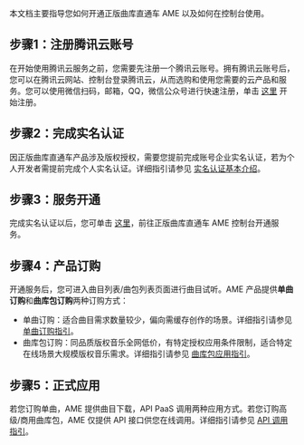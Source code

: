
本文档主要指导您如何开通正版曲库直通车 AME 以及如何在控制台使用。





## 步骤1：注册腾讯云账号

在开始使用腾讯云服务之前，您需要先注册一个腾讯云账号。拥有腾讯云账号后，您可以在腾讯云网站、控制台登录腾讯云，从而选购和使用您需要的云产品和服务。您可以使用微信扫码，邮箱，QQ，微信公众号进行快速注册，单击 [这里](https://cloud.tencent.com/register?s_url=https%3A%2F%2Fcloud.tencent.com%2F) 开始注册。




## 步骤2：完成实名认证

因正版曲库直通车产品涉及版权授权，需要您提前完成账号企业实名认证，若为个人开发者需提前完成个人实名认证。详细指引请参见 [实名认证基本介绍](https://cloud.tencent.com/document/product/378/3629)。





## 步骤3：服务开通

完成实名认证以后，您可单击 [这里](https://console.cloud.tencent.com/ame)，前往正版曲库直通车 AME 控制台开通服务。




## 步骤4：产品订购

开通服务后，您可进入曲目列表/曲包列表页面进行曲目试听。AME 产品提供**单曲订购**和**曲库包订购**两种订购方式：

- 单曲订购：适合曲目需求数量较少，偏向需缓存创作的场景。详细指引请参见 [单曲订购指引](https://cloud.tencent.com/document/product/1155/51510)。
- 曲库包订购：同品质版权音乐全网低价，有特定授权应用条件限制，适合特定在线场景大规模版权音乐需求。详细指引请参见 [曲库包应用指引](https://cloud.tencent.com/document/product/1155/47295)。



## 步骤5：正式应用

若您订购单曲，AME 提供曲目下载，API PaaS 调用两种应用方式。若您订购高级/商用曲库包，AME 仅提供 API 接口供您在线调用。详细指引请参见 [API 调用指引](https://cloud.tencent.com/document/product/1155/47295#4.-api-.E8.B0.83.E7.94.A8)。


